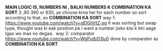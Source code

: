 **MAIN LOGIC IS, NUMBERS NI , BALKI NUMBERS K COMBINATION KA SORT**
3 ,90
390 or 930, ye choose krna hei for each number so sort according to that.
so **COMBINATION KA SORT**
way 1: https://www.youtube.com/watch?v=qEIGhVtZ-sg
It was sorting but swap type, thought was ki eak position pe i want a number jisko kisi k bhi aage lgao wo max no degaa.
​
way 2:
comparator
https://www.youtube.com/watch?v=WgPutbD3lu0
done by comparator as
**COMBINATION KA SORT**